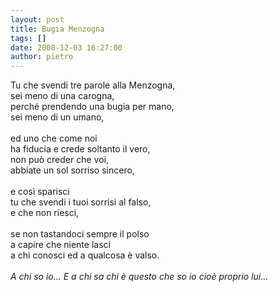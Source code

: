 ```yaml
---
layout: post
title: Bugia Menzogna
tags: []
date: 2008-12-03 16:27:00
author: pietro
---
```

Tu che svendi tre parole alla Menzogna,<br/>sei meno di una carogna,<br/>perché prendendo una bugia per mano,<br/>sei meno di un umano,<br/><br/>ed uno che come noi<br/>ha fiducia e crede soltanto il vero,<br/>non può creder che voi,<br/>abbiate un sol sorriso sincero,<br/><br/>e così sparisci<br/>tu che svendi i tuoi sorrisi al falso,<br/>e che non riesci,<br/><br/>se non tastandoci sempre il polso<br/>a capire che niente lasci<br/>a chi conosci ed a qualcosa è valso.<br/><br/><span style="font-style: italic">A chi so io... E a chi sa chi è questo che so io cioè proprio lui... </span>
